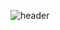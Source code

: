 <div>

  <!--Header-->
  ![header](https://capsule-render.vercel.app/api?type=Venom&height=300&section=header&text=Good%20to%20see%20you%20%F0%9F%A4%97-nl--nl-My%20name%20is%20Jeronimo)
</div>

<!--
**Jeronimo6344/Jeronimo6344** is a ✨ _special_ ✨ repository because its `README.md` (this file) appears on your GitHub profile.

Here are some ideas to get you started:
- Hi there 👋
- 🔭 I’m currently working on ...
- 🌱 I’m currently learning ...
- 👯 I’m looking to collaborate on ...
- 🤔 I’m looking for help with ...
- 💬 Ask me about ...
- 📫 How to reach me: ...
- 😄 Pronouns: ...
- ⚡ Fun fact: ...
-->
